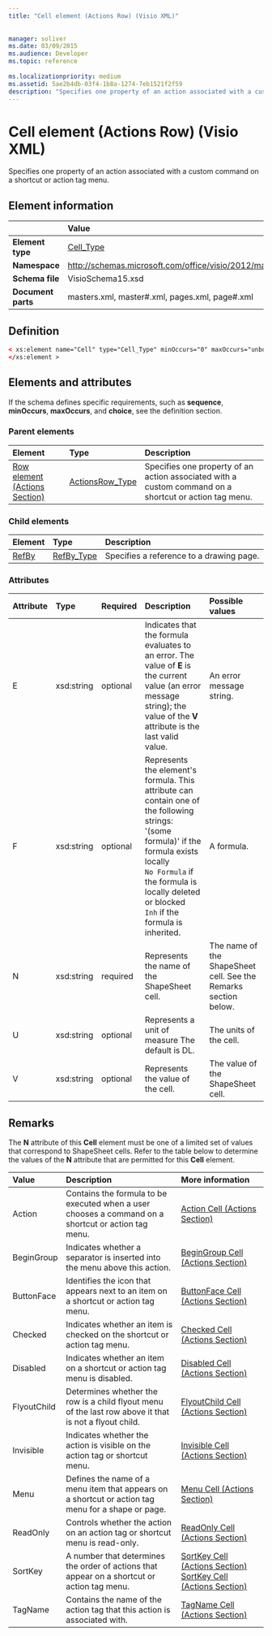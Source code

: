```yaml
---
title: "Cell element (Actions Row) (Visio XML)"
 
 
manager: soliver
ms.date: 03/09/2015
ms.audience: Developer
ms.topic: reference
 
ms.localizationpriority: medium
ms.assetid: 5ae2b4db-03f4-1b8a-1274-7eb1521f2f59
description: "Specifies one property of an action associated with a custom command on a shortcut or action tag menu."
---
```


# Cell element (Actions Row) (Visio XML)

Specifies one property of an action associated with a custom command on a shortcut or action tag menu.
  
## Element information

||Value |
|:-----|:-----|
|**Element type** <br/> |[Cell_Type](cell_type-complextypevisio-xml.md) <br/> |
|**Namespace** <br/> |http://schemas.microsoft.com/office/visio/2012/main  <br/> |
|**Schema file** <br/> |VisioSchema15.xsd  <br/> |
|**Document parts** <br/> |masters.xml, master#.xml, pages.xml, page#.xml  <br/> |
   
## Definition

```XML
< xs:element name="Cell" type="Cell_Type" minOccurs="0" maxOccurs="unbounded" >
</xs:element >
```

## Elements and attributes

If the schema defines specific requirements, such as **sequence**, **minOccurs**, **maxOccurs**, and **choice**, see the definition section. 
  
### Parent elements

|**Element**|**Type**|**Description**|
|:-----|:-----|:-----|
|[Row element (Actions Section)](row-element-actions-sectionvisio-xml.md) <br/> |[ActionsRow_Type](actionsrow_type-complextypevisio-xml.md) <br/> |Specifies one property of an action associated with a custom command on a shortcut or action tag menu. |
   
### Child elements

|**Element**|**Type**|**Description**|
|:-----|:-----|:-----|
|[RefBy](refby-element-cell_type-complextypevisio-xml.md) <br/> |[RefBy_Type](refby_type-complextypevisio-xml.md) <br/> |Specifies a reference to a drawing page. |
   
### Attributes

|**Attribute**|**Type**|**Required**|**Description**|**Possible values**|
|:-----|:-----|:-----|:-----|:-----|
|E  <br/> |xsd:string  <br/> |optional  <br/> |Indicates that the formula evaluates to an error. The value of **E** is the current value (an error message string); the value of the **V** attribute is the last valid value. |An error message string. |
|F  <br/> |xsd:string  <br/> |optional  <br/> | Represents the element's formula. This attribute can contain one of the following strings:  <br/>  '(some formula)' if the formula exists locally  <br/>  `No Formula` if the formula is locally deleted or blocked  <br/>  `Inh` if the formula is inherited. |A formula. |
|N  <br/> |xsd:string  <br/> |required  <br/> |Represents the name of the ShapeSheet cell. |The name of the ShapeSheet cell. See the Remarks section below. |
|U  <br/> |xsd:string  <br/> |optional  <br/> |Represents a unit of measure The default is DL. |The units of the cell. |
|V  <br/> |xsd:string  <br/> |optional  <br/> |Represents the value of the cell. |The value of the ShapeSheet cell. |
   
## Remarks

The **N** attribute of this **Cell** element must be one of a limited set of values that correspond to ShapeSheet cells. Refer to the table below to determine the values of the **N** attribute that are permitted for this **Cell** element. 
  
|**Value**|**Description**|**More information**|
|:-----|:-----|:-----|
|Action  <br/> |Contains the formula to be executed when a user chooses a command on a shortcut or action tag menu. |[Action Cell (Actions Section)](action-cell-actions-section.md) <br/> |
|BeginGroup  <br/> |Indicates whether a separator is inserted into the menu above this action. |[BeginGroup Cell (Actions Section)](begingroup-cell-actions-section.md) <br/> |
|ButtonFace  <br/> |Identifies the icon that appears next to an item on a shortcut or action tag menu. |[ButtonFace Cell (Actions Section)](buttonface-cell-actions-section.md) <br/> |
|Checked  <br/> |Indicates whether an item is checked on the shortcut or action tag menu. |[Checked Cell (Actions Section)](checked-cell-actions-section.md) <br/> |
|Disabled  <br/> |Indicates whether an item on a shortcut or action tag menu is disabled. |[Disabled Cell (Actions Section)](disabled-cell-actions-section.md) <br/> |
|FlyoutChild  <br/> |Determines whether the row is a child flyout menu of the last row above it that is not a flyout child. |[FlyoutChild Cell (Actions Section)](flyoutchild-cell-actions-section.md) <br/> |
|Invisible  <br/> |Indicates whether the action is visible on the action tag or shortcut menu. |[Invisible Cell (Actions Section)](invisible-cell-actions-section.md) <br/> |
|Menu  <br/> |Defines the name of a menu item that appears on a shortcut or action tag menu for a shape or page. |[Menu Cell (Actions Section)](menu-cell-actions-section.md) <br/> |
|ReadOnly  <br/> |Controls whether the action on an action tag or shortcut menu is read-only. |[ReadOnly Cell (Actions Section)](readonly-cell-actions-section.md) <br/> |
|SortKey  <br/> |A number that determines the order of actions that appear on a shortcut or action tag menu. |[SortKey Cell (Actions Section) SortKey Cell (Actions Section)](sortkey-cell-actions-section.md) <br/> |
|TagName  <br/> |Contains the name of the action tag that this action is associated with. |[TagName Cell (Actions Section)](tagname-cell-actions-section.md) <br/> |
   

